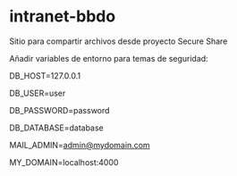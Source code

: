 # intranet-bbdo
 Sitio para compartir archivos desde proyecto Secure Share

 Añadir variables de entorno para temas de seguridad:

DB_HOST=127.0.0.1

DB_USER=user

DB_PASSWORD=password

DB_DATABASE=database

MAIL_ADMIN=admin@mydomain.com

MY_DOMAIN=localhost:4000
